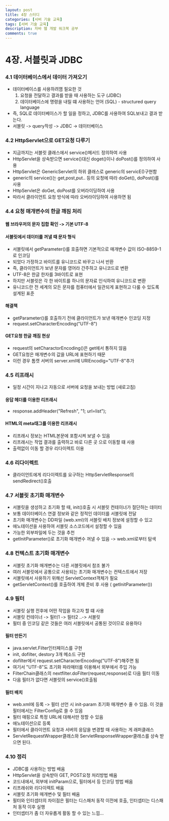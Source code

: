 ```yaml
---
layout: post
title: 4장 스터디
categories: [서버 기술 교육]
tags: [서버 기술 교육]
description: 자바 웹 개발 워크북 공부
comments: true
---
```



# 4장. 서블릿과 JDBC


### 4.1 데이터베이스에서 데이터 가져오기

- 데이터베이스를 사용하려몀 필요한 것
	 1. 요청을 전달하고 결과를 받을 때 사용하는 도구 (JDBC)
	 2. 데이터베이스에 명령을 내릴 떄 사용하는 언어 (SQL) - structured query language
- 즉, SQL로 데이터베이스가 할 일을 정하고, JDBC를 사용하여 SQL보내고 결과 받는다.
- 서블릿 -> query작성 -> JDBC -> 데이터베이스

### 4.2 HttpServlet으로 GET요청 다루기

- 지금까지는 서블릿 클래스에서 service()메서드 정의하여 사용
- HttpServlet을 상속받으면 service()대신 doget()이나 doPost()를 정의하여 사용
- HttpServlet은 GenericServlet의 하위 클래스로 generic의 servicE()구현함
- generic의 service()는 get,post,put.. 등의 요청에 따라 doGet(), doPost()를 사용
- HttpServlet은 doGet, doPost를 오버라이딩하여 사용
- 따라서 클라이언트 요청 방식에 따라 오버라이딩하여 사용하면 됨

### 4.4 요청 매개변수의 한글 깨짐 처리

#### 웹 브라우저의 문자 집합 확인 -> 기본 UTF-8

#### 서블릿에서 데이터를 꺼낼 때 문자 형식

- 서블릿에서 getParameter()를 호출하면 기본적으로 매개변수 값이 ISO-8859-1로 인코딩
- 되었다 가정하고 바이트를 유니코드로 바꾸고 나서 반환
- 즉, 클라이언트가 보낸 문자를 영어라 간주하고 유니코드로 변환
- UTF-8은 한글 한자를 3바이트로 표현
- 하지만 서블릿은 각 한 바이트를 하나의 문자료 인식하여 유니코드로 변환
- 유니코드란 전 세계의 모든 문자를 컴퓨터에서 일관되게 표현하고 다룰 수 있도록 설계된 표준

#### 해결책

- getParameter()를 호출하기 전에 클라이언트가 보낸 매개변수 인코딩 지정
- request.setCharacterEncoding("UTF-8")


#### GET요청 한글 깨짐 현상

- request의 setCharactorEncoding()은 get에서 통하지 않음
- GET요청은 매개변수의 값을 URL에 표현하기 때문
- 이런 경우 톰캣 서버의 server.xml에 URIEncodig="UTF-8"추가


### 4.5 리프래시

- 일정 시간이 지나고 자동으로 서버에 요청을 보내는 방법 (새로고침)

#### 응답 헤더를 이용한 리프래시

- response.addHeader("Refresh", "1; url=list");

#### HTML의 meta태그를 이용한 리프래시

- 리프래시 정보는 HTML본문에 포함시켜 보낼 수 있음
- 리프래시는 작업 결과를 출력하고 바로 다른 곳 으로 이동할 떄 사용
- 출력없이 이동 할 경우 리다이렉트 이용


### 4.6 리다이렉트

- 클라이언트에게 리다이렉트를 요구하는 HttpServletResponse의 sendRedirect()호출


### 4.7 서블릿 초기화 매개변수

- 서블릿을 생성하고 초기화 할 때, init()호출 시 서블릿 컨테이너가 절단하는 데이터
- 보통 데이터베이스 연결 정보와 같은 정적인 데이터를 서블릿에 전달
- 초기화 매개변수는 DD파일 (web.xml)의 서블릿 배치 정보에 설정할 수 있고
- 애노테이션을 사용하여 서블릿 소스코드에서 설정할 수 있음
- 가능한 외부파일에 두는 것을 추천 
- getInitParameter()로 초기화 매개변수 꺼낼 수 있음 -> web.xml로부터 <init-param>탐색

### 4.8 컨텍스트 초기화 매개변수

- 서블릿 초기화 매개변수는 다른 서블릿에서 참조 불가
- 여러 서블릿에서 공통으로 사용되는 초기화 매개변수는 컨텍스트에서 저장
- 서블릿에서 사용하기 위해선 ServletContext객체가 필요
- getServletContext()를 호출하여 개체 준비 후 사용 ( getInitParameter())

### 4.9 필터

- 서블릿 실행 전후에 어떤 작업을 하고자 할 떄 사용
- 서블릿 컨테이너 -> 필터1 -> 필터2 ..-> 서블릿
- 필터 중 인코딩 같은 것들은 여러 서블릿에서 공통된 것이므로 유용하다

#### 필터 만든기

- java.servlet.Filter인터페이스를 구현
- init, dofilter, destory 3개 메소드 구현
- dofilter에서 request.setCharacterEncoding("UTF-8")해주면 됨
- 여기서 "UTF-8"도 초기화 파라매터를 이용해서 외부에서 주입 가능
- FilterChain클래스의 nextfilter.doFilter(request,response)로 다음 필터 이동
- 다음 필터가 없다면 서블릿의 service()호출됨

#### 필터 배치

- web.xml에 등록 -> 필터 선언 시 init-param 초기화 매개변수 줄 수 있음. 이 것을 필터에서는 FilterConfig로 쓸 수 있음
- 필터 매핑으로 특정 URL에 대해서만 정할 수 있음
- 애노테이션으로 등록
- 필터에서 클라이언트 요청과 서버의 응답을 변경할 때 사용하는 게 래퍼클래스
- ServletRequestWrapper클래스와 ServletResponseWrapper클래스를 상속 받으면 된다.


### 4.10 정리

- JDBC를 사용하는 방법 배움
- HttpServlet을 상속받아 GET, POST요청 처리방법 배움
- 코드내에서, 외부에 initParam으로, 필터에서 등 인코딩 방법 배움
- 리프래쉬와 리다이렉트 배움
- 서블릿 초기화 매개변수 및 필터 배움
- 필터와 인터셉터의 차이점은 필터는 디스패처 동작 이전에 호출, 인터셉터는 디스패처 동작 이후 실행
- 인터셉터가 좀 더 자유롭게 활동 할 수 있는 느낌... 







